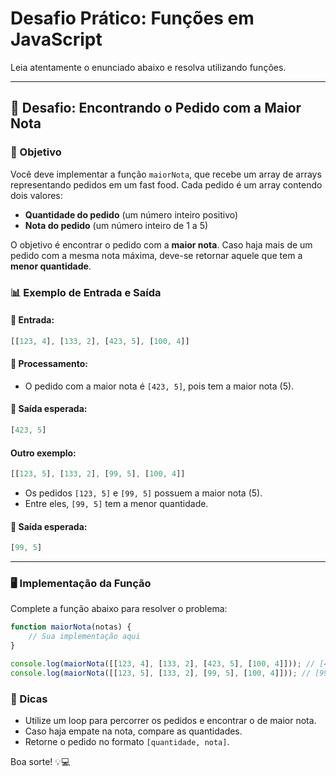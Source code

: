 # Desafio Prático: Funções em JavaScript

Leia atentamente o enunciado abaixo e resolva utilizando funções.

---

## 📝 Desafio: Encontrando o Pedido com a Maior Nota

### 📌 Objetivo
Você deve implementar a função `maiorNota`, que recebe um array de arrays representando pedidos em um fast food. Cada pedido é um array contendo dois valores:
- **Quantidade do pedido** (um número inteiro positivo)
- **Nota do pedido** (um número inteiro de 1 a 5)

O objetivo é encontrar o pedido com a **maior nota**. Caso haja mais de um pedido com a mesma nota máxima, deve-se retornar aquele que tem a **menor quantidade**.

### 📊 Exemplo de Entrada e Saída

#### 🔹 Entrada:
```js
[[123, 4], [133, 2], [423, 5], [100, 4]]
```
#### 🔹 Processamento:
- O pedido com a maior nota é `[423, 5]`, pois tem a maior nota (5).

#### 🔹 Saída esperada:
```js
[423, 5]
```

#### Outro exemplo:
```js
[[123, 5], [133, 2], [99, 5], [100, 4]]
```
- Os pedidos `[123, 5]` e `[99, 5]` possuem a maior nota (5).
- Entre eles, `[99, 5]` tem a menor quantidade.

#### 🔹 Saída esperada:
```js
[99, 5]
```

---

### 🖥 Implementação da Função

Complete a função abaixo para resolver o problema:

```js
function maiorNota(notas) {
    // Sua implementação aqui
}

console.log(maiorNota([[123, 4], [133, 2], [423, 5], [100, 4]])); // [423, 5]
console.log(maiorNota([[123, 5], [133, 2], [99, 5], [100, 4]])); // [99, 5]
```

### 🚀 Dicas
- Utilize um loop para percorrer os pedidos e encontrar o de maior nota.
- Caso haja empate na nota, compare as quantidades.
- Retorne o pedido no formato `[quantidade, nota]`.

Boa sorte! 💡💻 